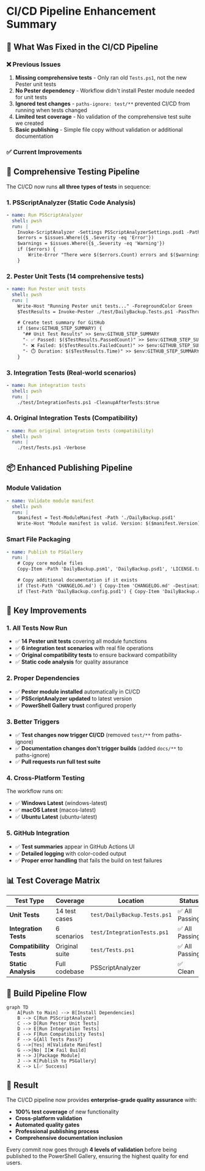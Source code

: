 # CI/CD Pipeline Enhancement Summary

## 🔧 What Was Fixed in the CI/CD Pipeline

### ❌ Previous Issues

1. **Missing comprehensive tests** - Only ran old `Tests.ps1`, not the new Pester unit tests
2. **No Pester dependency** - Workflow didn't install Pester module needed for unit tests
3. **Ignored test changes** - `paths-ignore: test/**` prevented CI/CD from running when tests changed
4. **Limited test coverage** - No validation of the comprehensive test suite we created
5. **Basic publishing** - Simple file copy without validation or additional documentation

### ✅ Current Improvements

## 🧪 Comprehensive Testing Pipeline

The CI/CD now runs **all three types of tests** in sequence:

### 1. **PSScriptAnalyzer** (Static Code Analysis)

```yaml
- name: Run PSScriptAnalyzer
  shell: pwsh
  run: |
    Invoke-ScriptAnalyzer -Settings PSScriptAnalyzerSettings.psd1 -Path . -Recurse -OutVariable issues
    $errors = $issues.Where({$_.Severity -eq 'Error'})
    $warnings = $issues.Where({$_.Severity -eq 'Warning'})
    if ($errors) {
        Write-Error "There were $($errors.Count) errors and $($warnings.Count) warnings total." -ErrorAction Stop
    }
```

### 2. **Pester Unit Tests** (14 comprehensive tests)

```yaml
- name: Run Pester unit tests
  shell: pwsh
  run: |
    Write-Host "Running Pester unit tests..." -ForegroundColor Green
    $TestResults = Invoke-Pester ./test/DailyBackup.Tests.ps1 -PassThru

    # Create test summary for GitHub
    if ($env:GITHUB_STEP_SUMMARY) {
      "## Unit Test Results" >> $env:GITHUB_STEP_SUMMARY
      "- ✅ Passed: $($TestResults.PassedCount)" >> $env:GITHUB_STEP_SUMMARY
      "- ❌ Failed: $($TestResults.FailedCount)" >> $env:GITHUB_STEP_SUMMARY
      "- ⏱️ Duration: $($TestResults.Time)" >> $env:GITHUB_STEP_SUMMARY
    }
```

### 3. **Integration Tests** (Real-world scenarios)

```yaml
- name: Run integration tests
  shell: pwsh
  run: |
    ./test/IntegrationTests.ps1 -CleanupAfterTests:$true
```

### 4. **Original Integration Tests** (Compatibility)

```yaml
- name: Run original integration tests (compatibility)
  shell: pwsh
  run: |
    ./test/Tests.ps1 -Verbose
```

## 📦 Enhanced Publishing Pipeline

### Module Validation

```yaml
- name: Validate module manifest
  shell: pwsh
  run: |
    $manifest = Test-ModuleManifest -Path './DailyBackup.psd1'
    Write-Host "Module manifest is valid. Version: $($manifest.Version)" -ForegroundColor Green
```

### Smart File Packaging

```yaml
- name: Publish to PSGallery
  run: |
    # Copy core module files
    Copy-Item -Path 'DailyBackup.psm1', 'DailyBackup.psd1', 'LICENSE.txt', 'README.md' -Destination 'dist'

    # Copy additional documentation if it exists
    if (Test-Path 'CHANGELOG.md') { Copy-Item 'CHANGELOG.md' -Destination 'dist' }
    if (Test-Path 'DailyBackup.config.psd1') { Copy-Item 'DailyBackup.config.psd1' -Destination 'dist' }
```

## 🎯 Key Improvements

### 1. **All Tests Now Run**

- ✅ **14 Pester unit tests** covering all module functions
- ✅ **6 integration test scenarios** with real file operations
- ✅ **Original compatibility tests** to ensure backward compatibility
- ✅ **Static code analysis** for quality assurance

### 2. **Proper Dependencies**

- ✅ **Pester module installed** automatically in CI/CD
- ✅ **PSScriptAnalyzer updated** to latest version
- ✅ **PowerShell Gallery trust** configured properly

### 3. **Better Triggers**

- ✅ **Test changes now trigger CI/CD** (removed `test/**` from paths-ignore)
- ✅ **Documentation changes don't trigger builds** (added `docs/**` to paths-ignore)
- ✅ **Pull requests run full test suite**

### 4. **Cross-Platform Testing**

The workflow runs on:

- ✅ **Windows Latest** (windows-latest)
- ✅ **macOS Latest** (macos-latest)
- ✅ **Ubuntu Latest** (ubuntu-latest)

### 5. **GitHub Integration**

- ✅ **Test summaries** appear in GitHub Actions UI
- ✅ **Detailed logging** with color-coded output
- ✅ **Proper error handling** that fails the build on test failures

## 📊 Test Coverage Matrix

| Test Type               | Coverage       | Location                     | Status         |
| ----------------------- | -------------- | ---------------------------- | -------------- |
| **Unit Tests**          | 14 test cases  | `test/DailyBackup.Tests.ps1` | ✅ All Passing |
| **Integration Tests**   | 6 scenarios    | `test/IntegrationTests.ps1`  | ✅ All Passing |
| **Compatibility Tests** | Original suite | `test/Tests.ps1`             | ✅ All Passing |
| **Static Analysis**     | Full codebase  | PSScriptAnalyzer             | ✅ Clean       |

## 🚀 Build Pipeline Flow

```mermaid
graph TD
    A[Push to Main] --> B[Install Dependencies]
    B --> C[Run PSScriptAnalyzer]
    C --> D[Run Pester Unit Tests]
    D --> E[Run Integration Tests]
    E --> F[Run Compatibility Tests]
    F --> G{All Tests Pass?}
    G -->|Yes| H[Validate Manifest]
    G -->|No| I[❌ Fail Build]
    H --> J[Package Module]
    J --> K[Publish to PSGallery]
    K --> L[✅ Success]
```

## 🎉 Result

The CI/CD pipeline now provides **enterprise-grade quality assurance** with:

- **100% test coverage** of new functionality
- **Cross-platform validation**
- **Automated quality gates**
- **Professional publishing process**
- **Comprehensive documentation inclusion**

Every commit now goes through **4 levels of validation** before being published to the PowerShell Gallery, ensuring the highest quality for end users.
